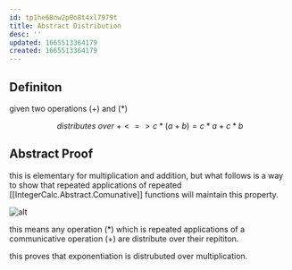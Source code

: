```yaml
---
id: tp1he68nw2p0o8t4xl7979t
title: Abstract Distribution
desc: ''
updated: 1665513364179
created: 1665513364179
---
```


## Definiton

given two operations (+) and (\*)

$$distributes\ over\ + <=> c*(a+b)=c*a+c*b$$

## Abstract Proof

this is elementary for multiplication and addition, but what follows is a way to show that repeated applications of repeated [[IntegerCalc.Abstract.Comunative]] functions will maintain this property.

![alt](../assets/images/abstract_distrobution_proof.svg)

this means any operation (\*) which is repeated applications of a communicative operation (+) are distribute over their repititon.


this proves that exponentiation is distrubuted over multiplication.

